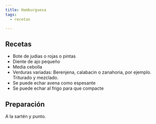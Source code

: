 ```yaml
---
title: Hamburguesa
tags:
  - recetas

---
```


## Recetas

- Bote de judias o rojas o pintas
- Diente de ajo pequeño
- Media cebolla
- Verduras variadas: Berenjena, calabacin o zanahoria, por ejemplo. Triturado y mezclado.
- Se puede echar avena como espesante
- Se puede echar al frigo para que compacte

## Preparación

A la sartén y punto.